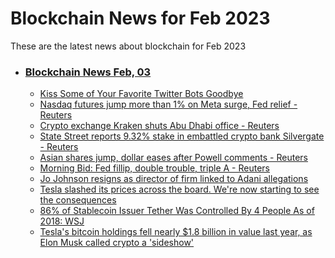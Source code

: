 # Blockchain News for Feb 2023
These are the latest news about blockchain for Feb 2023
- ### [Blockchain News Feb, 03](./03)
    - [Kiss Some of Your Favorite Twitter Bots Goodbye](https://gizmodo.com/twitter-api-elon-musk-twitter-bots-1850064136) 
    - [Nasdaq futures jump more than 1% on Meta surge, Fed relief - Reuters](https://www.reuters.com/markets/us/nasdaq-futures-jump-more-than-1-meta-surge-fed-relief-2023-02-02/) 
    - [Crypto exchange Kraken shuts Abu Dhabi office - Reuters](https://www.reuters.com/technology/crypto-exchange-kraken-shuts-abu-dhabi-office-2023-02-02/) 
    - [State Street reports 9.32% stake in embattled crypto bank Silvergate - Reuters](https://www.reuters.com/technology/state-street-reports-932-stake-embattled-crypto-bank-silvergate-2023-02-02/) 
    - [Asian shares jump, dollar eases after Powell comments - Reuters](https://www.reuters.com/markets/global-markets-wrapup-1-2023-02-02/) 
    - [Morning Bid: Fed fillip, double trouble, triple A - Reuters](https://www.reuters.com/markets/us/global-markets-view-usa-2023-02-02/) 
    - [Jo Johnson resigns as director of firm linked to Adani allegations](https://www.theguardian.com/politics/2023/feb/02/jo-johnson-resigns-director-adani-elara-capital) 
    - [Tesla slashed its prices across the board. We're now starting to see the consequences](https://www.npr.org/2023/02/02/1152586942/tesla-price-cuts-ford-mach-e-gm-electric-cars-tax-credit) 
    - [86% of Stablecoin Issuer Tether Was Controlled By 4 People As of 2018: WSJ](https://slashdot.org/story/23/02/02/2157237/86-of-stablecoin-issuer-tether-was-controlled-by-4-people-as-of-2018-wsj) 
    - [Tesla's bitcoin holdings fell nearly $1.8 billion in value last year, as Elon Musk called crypto a 'sideshow'](https://markets.businessinsider.com/news/currencies/tesla-crypto-bitcoin-elon-musk-fall-value-holdings-2022-sideshow-2023-2) 
